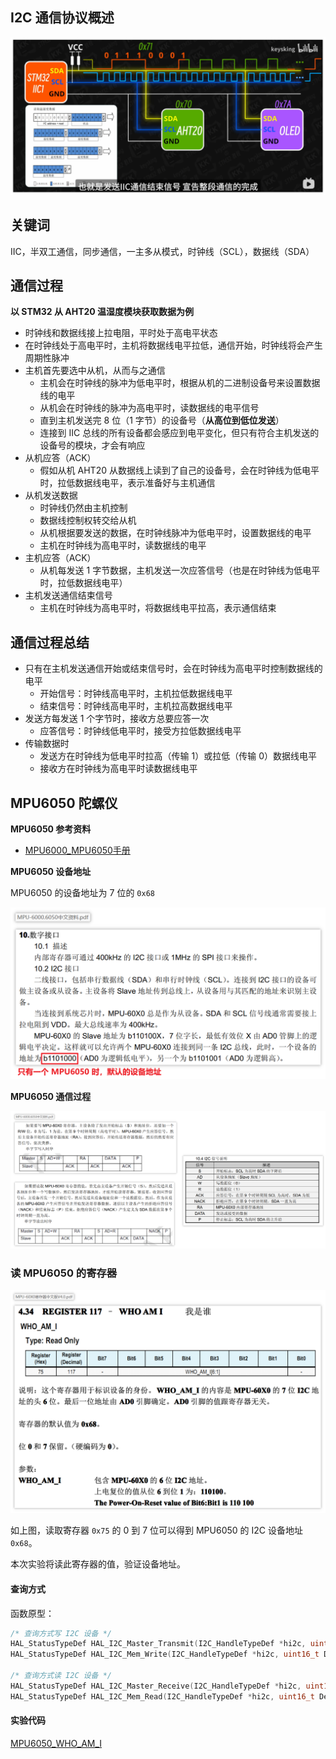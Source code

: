 ## I2C 通信协议概述

![image-20241122012558160](./img/IIC/image-20241122012558160.png)

## 关键词

​	IIC，半双工通信，同步通信，一主多从模式，时钟线（SCL），数据线（SDA）

## 通信过程

**以 STM32 从 AHT20 温湿度模块获取数据为例**

- 时钟线和数据线接上拉电阻，平时处于高电平状态
- 在时钟线处于高电平时，主机将数据线电平拉低，通信开始，时钟线将会产生周期性脉冲
- 主机首先要选中从机，从而与之通信
  - 主机会在时钟线的脉冲为低电平时，根据从机的二进制设备号来设置数据线的电平
  - 从机会在时钟线的脉冲为高电平时，读数据线的电平信号
  - 直到主机发送完 8 位（1 字节）的设备号（**从高位到低位发送**）
  - 连接到 IIC 总线的所有设备都会感应到电平变化，但只有符合主机发送的设备号的模块，才会有响应
- 从机应答（ACK）
  - 假如从机 AHT20 从数据线上读到了自己的设备号，会在时钟线为低电平时，拉低数据线电平，表示准备好与主机通信
- 从机发送数据
  - 时钟线仍然由主机控制
  - 数据线控制权转交给从机
  - 从机根据要发送的数据，在时钟线脉冲为低电平时，设置数据线的电平
  - 主机在时钟线为高电平时，读数据线的电平
- 主机应答（ACK）
  - 从机每发送 1 字节数据，主机发送一次应答信号（也是在时钟线为低电平时，拉低数据线电平）
- 主机发送通信结束信号
  - 主机在时钟线为高电平时，将数据线电平拉高，表示通信结束



## 通信过程总结

- 只有在主机发送通信开始或结束信号时，会在时钟线为高电平时控制数据线的电平
  - 开始信号：时钟线高电平时，主机拉低数据线电平
  - 结束信号：时钟线高电平时，主机拉高数据线电平
- 发送方每发送 1 个字节时，接收方总要应答一次
  - 应答信号：时钟线低电平时，接受方拉低数据线电平
- 传输数据时
  - 发送方在时钟线为低电平时拉高（传输 1）或拉低（传输 0）数据线电平
  - 接收方在时钟线为高电平时读数据线电平



## MPU6050 陀螺仪

**MPU6050 参考资料**

- [MPU6000_MPU6050手册](../doc/MPU6000_MPU6050手册) 

**MPU6050 设备地址** 

MPU6050 的设备地址为 7 位的 `0x68`

![image-20241122030622960](./img/IIC/image-20241122030622960.png)

**MPU6050 通信过程**

![image-20241122025946830](./img/IIC/image-20241122025946830.png)

### 读 MPU6050 的寄存器

![image-20241122030210536](./img/IIC/image-20241122030210536.png)

如上图，读取寄存器 `0x75` 的 0 到 7 位可以得到 MPU6050 的 I2C 设备地址 `0x68`。

本次实验将读此寄存器的值，验证设备地址。



#### 查询方式

函数原型：

```c
/* 查询方式写 I2C 设备 */
HAL_StatusTypeDef HAL_I2C_Master_Transmit(I2C_HandleTypeDef *hi2c, uint16_t DevAddress, uint8_t *pData, uint16_t Size, uint32_t Timeout);
HAL_StatusTypeDef HAL_I2C_Mem_Write(I2C_HandleTypeDef *hi2c, uint16_t DevAddress, uint16_t MemAddress, uint16_t MemAddSize, uint8_t *pData, uint16_t Size, uint32_t Timeout);

/* 查询方式读 I2C 设备 */
HAL_StatusTypeDef HAL_I2C_Master_Receive(I2C_HandleTypeDef *hi2c, uint16_t DevAddress, uint8_t *pData, uint16_t Size, uint32_t Timeout);
HAL_StatusTypeDef HAL_I2C_Mem_Read(I2C_HandleTypeDef *hi2c, uint16_t DevAddress, uint16_t MemAddress, uint16_t MemAddSize, uint8_t *pData, uint16_t Size, uint32_t Timeout);
```



#### 实验代码

 [MPU6050_WHO_AM_I](../source/MPU6050_WHO_AM_I) 
